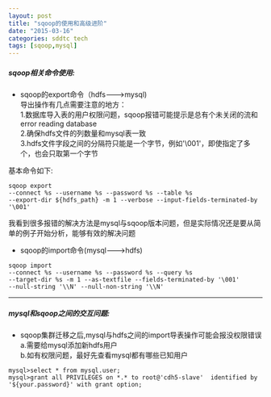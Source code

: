 ```yaml
---
layout: post
title: "sqoop的使用和高级进阶"
date: "2015-03-16"
categories: sddtc tech
tags: [sqoop,mysql]
---
```


##### sqoop相关命令使用:  

* sqoop的export命令（hdfs--->mysql)  
导出操作有几点需要注意的地方：  
1.数据库导入表的用户权限问题，sqoop报错可能提示是总有个未关闭的流和error reading database  
2.确保hdfs文件的列数量和mysql表一致  
3.hdfs文件字段之间的分隔符只能是一个字节，例如'\001'，即使指定了多个，也会只取第一个字节

基本命令如下:  

```vim
sqoop export
--connect %s --username %s --password %s --table %s
--export-dir ${hdfs_path} -m 1 --verbose --input-fields-terminated-by '\001'
```

我看到很多报错的解决方法是mysql与sqoop版本问题，但是实际情况还是要从简单的例子开始分析，能够有效的解决问题  

* sqoop的import命令(mysql--->hdfs)  

```vim
sqoop import
--connect %s --username %s --password %s --query %s
--target-dir %s -m 1 --as-textfile --fields-terminated-by '\001'
--null-string '\\N' --null-non-string '\\N'
```

* * *

##### mysql和sqoop之间的交互问题:  
* sqoop集群迁移之后,mysql与hdfs之间的import导表操作可能会报没权限错误  
a.需要给mysql添加新hdfs用户  
b.如有权限问题，最好先查看mysql都有哪些已知用户  

```vim
mysql>select * from mysql.user;
mysql>grant all PRIVILEGES on *.* to root@'cdh5-slave'  identified by '${your.password}' with grant option;
```

